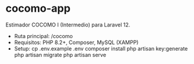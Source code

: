 # cocomo-app
Estimador COCOMO I (Intermedio) para Laravel 12.
- Ruta principal: /cocomo
- Requisitos: PHP 8.2+, Composer, MySQL (XAMPP)
- Setup:
  cp .env.example .env
  composer install
  php artisan key:generate
  php artisan migrate
  php artisan serve

